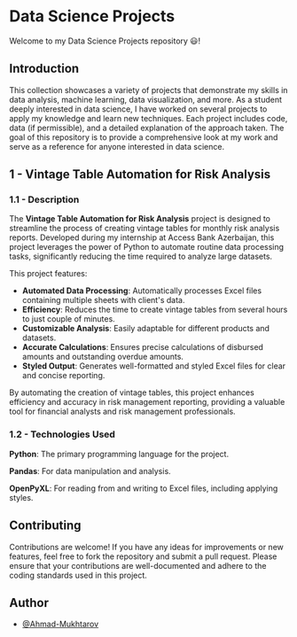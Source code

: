 
# Data Science Projects

Welcome to my Data Science Projects repository 😃!
## Introduction

This collection showcases a variety of projects that demonstrate my skills in data analysis, machine learning, data visualization, and more. As a student deeply interested in data science, I have worked on several projects to apply my knowledge and learn new techniques. Each project includes code, data (if permissible), and a detailed explanation of the approach taken. The goal of this repository is to provide a comprehensive look at my work and serve as a reference for anyone interested in data science.


## 1 - Vintage Table Automation for Risk Analysis

### 1.1 - Description

The **Vintage Table Automation for Risk Analysis** project is designed to streamline the process of creating vintage tables for monthly risk analysis reports. Developed during my internship at Access Bank Azerbaijan, this project leverages the power of Python to automate routine data processing tasks, significantly reducing the time required to analyze large datasets.

This project features:

- **Automated Data Processing**: Automatically processes Excel files containing multiple sheets with client's data.
- **Efficiency**: Reduces the time to create vintage tables from several hours to just couple of minutes.
- **Customizable Analysis**: Easily adaptable for different products and datasets.
- **Accurate Calculations**: Ensures precise calculations of disbursed amounts and outstanding overdue amounts.
- **Styled Output**: Generates well-formatted and styled Excel files for clear and concise reporting.

By automating the creation of vintage tables, this project enhances efficiency and accuracy in risk management reporting, providing a valuable tool for financial analysts and risk management professionals.

### 1.2 - Technologies Used

**Python**: The primary programming language for the project.

**Pandas**: For data manipulation and analysis.

**OpenPyXL**: For reading from and writing to Excel files, including applying styles.
## Contributing

Contributions are welcome! If you have any ideas for improvements or new features, feel free to fork the repository and submit a pull request. Please ensure that your contributions are well-documented and adhere to the coding standards used in this project.
## Author

- [@Ahmad-Mukhtarov](https://www.github.com/Ahmad-Mukhtarov)

